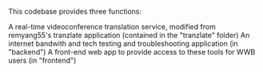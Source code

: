 This codebase provides three functions:

A real-time videoconference translation service, modified from remyang55's tranzlate application (contained in the "tranzlate" folder)
An internet bandwith and tech testing and troubleshooting application (in "backend")
A front-end web app to provide access to these tools for WWB users (in "frontend")
